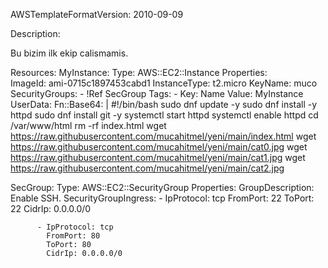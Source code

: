 AWSTemplateFormatVersion: 2010-09-09

Description: 
 
  Bu bizim ilk ekip calismamis.

Resources:
  MyInstance:
      Type: AWS::EC2::Instance
      Properties:         
        ImageId: ami-0715c1897453cabd1
        InstanceType: t2.micro
        KeyName: muco
        SecurityGroups: 
          - !Ref SecGroup
        Tags:
          - Key: Name 
            Value: MyInstance
        UserData: 
          Fn::Base64: |
            #!/bin/bash
            sudo dnf update -y
            sudo dnf install -y httpd
            sudo dnf install git -y
            systemctl start httpd
            systemctl enable httpd
            cd /var/www/html
            rm -rf index.html
            wget https://raw.githubusercontent.com/mucahitmel/yeni/main/index.html
            wget https://raw.githubusercontent.com/mucahitmel/yeni/main/cat0.jpg
            wget https://raw.githubusercontent.com/mucahitmel/yeni/main/cat1.jpg
            wget https://raw.githubusercontent.com/mucahitmel/yeni/main/cat2.jpg
              
  SecGroup:
      Type: AWS::EC2::SecurityGroup
      Properties:
        GroupDescription: Enable SSH.
        SecurityGroupIngress:
          - IpProtocol: tcp
            FromPort: 22
            ToPort: 22
            CidrIp: 0.0.0.0/0

          - IpProtocol: tcp
            FromPort: 80
            ToPort: 80
            CidrIp: 0.0.0.0/0
                  

         

  

